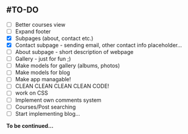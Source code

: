 #TO-DO
---
- [ ] Better courses view
- [ ] Expand footer
- [x] Subpages (about, contact etc.)
- [x] Contact subpage - sending email, other contact info placeholder...
- [ ] About subpage - short description of webpage
- [ ] Gallery - just for fun ;) 
- [ ] Make models for gallery (albums, photos)
- [ ] Make models for blog
- [ ] Make app managable!
- [ ] CLEAN CLEAN CLEAN CLEAN CODE!
- [ ] work on CSS
- [ ] Implement own comments system
- [ ] Courses/Post searching
- [ ] Start implementing blog... 

**To be continued...**
